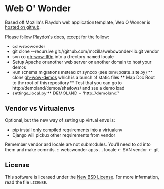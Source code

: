 Web O' Wonder
=============

Based off Mozilla's [Playdoh][gh-playdoh] web application template,
Web O Wonder is [hosted on github][gh-wow]. 

Please follow [Playdoh's docs][gh-playdoh], except for the follow:

* cd webowonder
* git clone --recursive git://github.com/mozilla/webowonder-lib.git vendor
* svn co [gh-wow-l10n] into a directory named locale
* Setup Apache or another web server on another domain to host your demos
* Run schema migrations instead of syncdb (see bin/update_site.py)
** clone [gh-wow-demos] which is a bunch of static files
** Map Doc Root to the root of this repository
** Test that you can go to http://demoland/demos/shadows/ and see a demo load
* settings_local.py
** DEMOLAND = 'http://demoland/'

[gh-playdoh]: http://mozilla.github.com/playdoh
[gh-wow]: https://github.com/mozilla/webowonder
[gh-wow-lib]: https://github.com/mozilla/webowonder
[gh-wow-demos]: https://github.com/mozilla/webowonder
[gh-wow-l10n]: http://svn.mozilla.org/projects/TBD


Vendor vs Virtualenvs
---------------------
Optional, but the new way of setting up virtual envs is:

* pip install only compiled requirements into a virtualenv
* Django will pickup other requirements from vendor

Remember vendor and locale are not submodules. You'll need to cd into them and make commits.
::
    webowonder
        apps
        ...
        locale <- SVN
        vendor <- git

License
-------
This software is licensed under the [New BSD License][BSD]. For more
information, read the file ``LICENSE``.

[BSD]: http://creativecommons.org/licenses/BSD/


